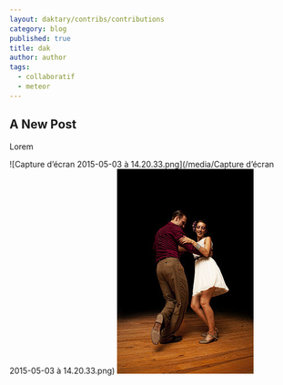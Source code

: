 ```yaml
---
layout: daktary/contribs/contributions
category: blog
published: true
title: dak
author: author
tags: 
  - collaboratif
  - meteor
---
```


## A New Post

Lorem

![Capture d’écran 2015-05-03 à 14.20.33.png](/media/Capture d’écran 2015-05-03 à 14.20.33.png)
![swing.png](/media/swing.png)
